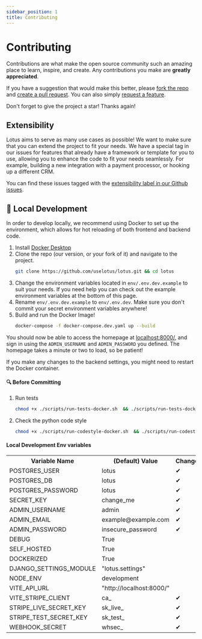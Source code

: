 ```yaml
---
sidebar_position: 1
title: Contributing
---
```


# Contributing

Contributions are what make the open source community such an amazing place to learn, inspire, and create. Any contributions you make are **greatly appreciated**.

If you have a suggestion that would make this better, please [fork the repo](https://github.com/uselotus/lotus) and [create a pull request](https://makeapullrequest.com/). You can also simply [request a feature](https://github.com/uselotus/lotus/issues/new?assignees=&labels=&template=feature_request.md&title=).

Don't forget to give the project a star! Thanks again!

## Extensibility

Lotus aims to serve as many use cases as possible! We want to make sure that you can extend the project to fit your needs. We have a special tag in our issues for features that already have a framework or template for you to use, allowing you to enhance the code to fit your needs seamlessly. For example, building a new integration with a payment processor, or hooking up a different CRM.

You can find these issues tagged with the [extensibility label in our Github issues](https://github.com/uselotus/lotus/issues?q=is%3Aopen+is%3Aissue+label%3Aextensibility).

## :construction_worker: Local Development

In order to develop locally, we recommend using Docker to set up the environment, which allows for hot reloading of both frontend and backend code.

1. Install [Docker Desktop](https://www.docker.com/products/docker-desktop/)
2. Clone the repo (our version, or your fork of it) and navigate to the project.
   ```sh
   git clone https://github.com/uselotus/lotus.git && cd lotus
   ```
3. Change the environment variables located in `env/.env.dev.example` to suit your needs. If you need help you can check out the example environment variables at the bottom of this page.
4. Rename `env/.env.dev.example` to `env/.env.dev`. Make sure you don't commit your secret environment variables anywhere!
5. Build and run the Docker Image!
   ```sh
   docker-compose -f docker-compose.dev.yaml up --build
   ```

You should now be able to access the homepage at [localhost:8000/](http://localhost:8000/), and sign in using the `ADMIN_USERNAME` and `ADMIN_PASSWORD` you defined. The homepage takes a minute or two to load, so be patient!

If you make any changes to the backend settings, you might need to restart the Docker container.

#### :mag: Before Committing

1. Run tests
   ```sh
   chmod +x ./scripts/run-tests-docker.sh  && ./scripts/run-tests-docker.sh
   ```
2. Check the python code style
   ```sh
   chmod +x ./scripts/run-codestyle-docker.sh  && ./scripts/run-codestyle-docker.sh
   ```

#### Local Development Env variables

<table>
  <tr>
    <th>Variable Name</th>
    <th>(Default) Value</th>
    <th>Change?</th>
  </tr>
  <tr>
    <td>POSTGRES_USER</td>
    <td>lotus</td>
    <td>&#10004;</td>
  </tr>
  <tr>
    <td>POSTGRES_DB</td>
    <td>lotus</td>
    <td>&#10004;</td>
  </tr>
  <tr>
    <td>POSTGRES_PASSWORD</td>
    <td>lotus</td>
    <td>&#10004;</td>
  </tr>

  <tr>
    <td>SECRET_KEY</td>
    <td>change_me</td>
    <td>&#10004;</td>
  </tr>
  <tr>
    <td>ADMIN_USERNAME</td>
    <td>admin</td>
    <td>&#10004;</td>
  </tr>
  <tr>
    <td>ADMIN_EMAIL</td>
    <td>example@example.com</td>
    <td>&#10004;</td>
  </tr>
  <tr>
    <td>ADMIN_PASSWORD</td>
    <td>insecure_password</td>
    <td>&#10004;</td>
  </tr>
  <tr>
    <td>DEBUG</td>
    <td>True</td>
    <td></td>
  </tr>
  <tr>
    <td>SELF_HOSTED</td>
    <td>True</td>
    <td></td>
  </tr>
  <tr>
    <td>DOCKERIZED</td>
    <td>True</td>
    <td></td>
  </tr>
  <tr>
    <td>DJANGO_SETTINGS_MODULE</td>
    <td>"lotus.settings"</td>
    <td></td>
  </tr>

  <tr>
    <td>NODE_ENV</td>
    <td>development</td>
    <td></td>
  </tr>
  <tr>
    <td>VITE_API_URL</td>
    <td>"http://localhost:8000/"</td>
    <td></td>
  </tr>

  <tr>
    <td>VITE_STRIPE_CLIENT</td>
    <td>ca_</td>
    <td>&#10004;</td>
  </tr>
  <tr>
    <td>STRIPE_LIVE_SECRET_KEY</td>
    <td>sk_live_</td>
    <td>&#10004;</td>
  </tr>
  <tr>
    <td>STRIPE_TEST_SECRET_KEY</td>
    <td>sk_test_</td>
    <td>&#10004;</td>
  </tr>
  <tr>
    <td>WEBHOOK_SECRET</td>
    <td>whsec_</td>
    <td>&#10004;</td>
  </tr>
</table>
